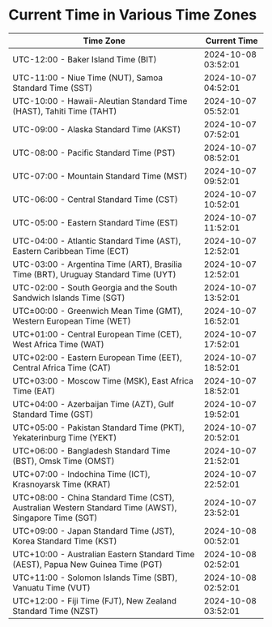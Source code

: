 # Current Time in Various Time Zones

| Time Zone | Current Time |
|-----------|--------------|
| UTC-12:00 - Baker Island Time (BIT) | 2024-10-08 03:52:01 |
| UTC-11:00 - Niue Time (NUT), Samoa Standard Time (SST) | 2024-10-07 04:52:01 |
| UTC-10:00 - Hawaii-Aleutian Standard Time (HAST), Tahiti Time (TAHT) | 2024-10-07 05:52:01 |
| UTC-09:00 - Alaska Standard Time (AKST) | 2024-10-07 07:52:01 |
| UTC-08:00 - Pacific Standard Time (PST) | 2024-10-07 08:52:01 |
| UTC-07:00 - Mountain Standard Time (MST) | 2024-10-07 09:52:01 |
| UTC-06:00 - Central Standard Time (CST) | 2024-10-07 10:52:01 |
| UTC-05:00 - Eastern Standard Time (EST) | 2024-10-07 11:52:01 |
| UTC-04:00 - Atlantic Standard Time (AST), Eastern Caribbean Time (ECT) | 2024-10-07 12:52:01 |
| UTC-03:00 - Argentina Time (ART), Brasília Time (BRT), Uruguay Standard Time (UYT) | 2024-10-07 12:52:01 |
| UTC-02:00 - South Georgia and the South Sandwich Islands Time (SGT) | 2024-10-07 13:52:01 |
| UTC±00:00 - Greenwich Mean Time (GMT), Western European Time (WET) | 2024-10-07 16:52:01 |
| UTC+01:00 - Central European Time (CET), West Africa Time (WAT) | 2024-10-07 17:52:01 |
| UTC+02:00 - Eastern European Time (EET), Central Africa Time (CAT) | 2024-10-07 18:52:01 |
| UTC+03:00 - Moscow Time (MSK), East Africa Time (EAT) | 2024-10-07 18:52:01 |
| UTC+04:00 - Azerbaijan Time (AZT), Gulf Standard Time (GST) | 2024-10-07 19:52:01 |
| UTC+05:00 - Pakistan Standard Time (PKT), Yekaterinburg Time (YEKT) | 2024-10-07 20:52:01 |
| UTC+06:00 - Bangladesh Standard Time (BST), Omsk Time (OMST) | 2024-10-07 21:52:01 |
| UTC+07:00 - Indochina Time (ICT), Krasnoyarsk Time (KRAT) | 2024-10-07 22:52:01 |
| UTC+08:00 - China Standard Time (CST), Australian Western Standard Time (AWST), Singapore Time (SGT) | 2024-10-07 23:52:01 |
| UTC+09:00 - Japan Standard Time (JST), Korea Standard Time (KST) | 2024-10-08 00:52:01 |
| UTC+10:00 - Australian Eastern Standard Time (AEST), Papua New Guinea Time (PGT) | 2024-10-08 02:52:01 |
| UTC+11:00 - Solomon Islands Time (SBT), Vanuatu Time (VUT) | 2024-10-08 02:52:01 |
| UTC+12:00 - Fiji Time (FJT), New Zealand Standard Time (NZST) | 2024-10-08 03:52:01 |
